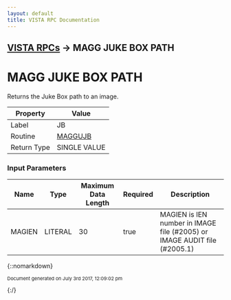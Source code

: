 ```yaml
---
layout: default
title: VISTA RPC Documentation
---
```


## [VISTA RPCs](TableOfContents) &#8594; MAGG JUKE BOX PATH
# MAGG JUKE BOX PATH

Returns the Juke Box path to an image.

Property | Value
--- | ---
Label | JB
Routine | [MAGGUJB](http://code.osehra.org/dox/Routine_MAGGUJB_source.html)
Return Type | SINGLE VALUE


### Input Parameters

Name | Type | Maximum Data Length | Required | Description
--- | --- | --- | --- | ---
MAGIEN | LITERAL | 30 | true | MAGIEN is IEN number in IMAGE file (#2005) or IMAGE AUDIT file (#2005.1)



{::nomarkdown} <br/><p style="font-size: 11px">Document generated on July 3rd 2017, 12:09:02 pm</p>{:/}